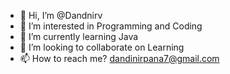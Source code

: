 - 👋 Hi, I’m @Dandnirv
- 👀 I’m interested in Programming and Coding
- 🌱 I’m currently learning Java
- 💞️ I’m looking to collaborate on Learning
- 📫 How to reach me? dandinirpana7@gmail.com
<!---
Dandnirv/Dandnirv is a ✨ special ✨ repository because its `README.md` (this file) appears on your GitHub profile.
You can click the Preview link to take a look at your changes.
--->
